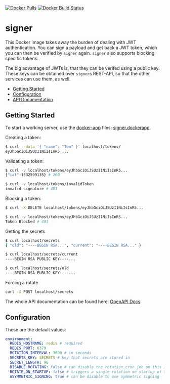 [![Docker Pulls](https://img.shields.io/docker/pulls/skn0tt/signer.svg?style=flat-square)](https://hub.docker.com/r/skn0tt/signer/) [![Docker Build Status](https://img.shields.io/docker/build/skn0tt/signer.svg?style=flat-square)](https://hub.docker.com/r/skn0tt/signer/)

# signer

This Docker image takes away the burden of dealing with JWT authentication.
You can sign a payload and get back a JWT token, which you can then be verified by `signer` again.
`signer` also supports blocking specific tokens.

The big advantage of JWTs is, that they can be verifed using a public key.
These keys can be obtained over `signer`s REST-API, so that the other services can use them, as well.

- [Getting Started](README.md#Getting-Started)
- [Configuration](README.md#Configuration)
- [API Documentation](OpenAPI.yml)

## Getting Started

To start a working server, use the [docker-app](https://github.com/docker/app) files: [signer.dockerapp](signer.dockerapp).

Creating a token:

```bash
$ curl --data '{ "name": "Tom" }' localhost/tokens/
eyJhbGciOiJSUzI1NiIsInR5 ...
```

Validating a token:

```bash
$ curl -v localhost/tokens/eyJhbGciOiJSUzI1NiIsInR5...
{"iat":1532599135} # 200

$ curl -v localhost/tokens/invalidToken
invalid signature # 401
```

Blocking a token:

```bash
$ curl -X DELETE localhost/tokens/eyJhbGciOiJSUzI1NiIsInR5...

$ curl -v localhost/tokens/eyJhbGciOiJSUzI1NiIsInR5...
Token Blocked # 401
```

Getting the secrets

```bash
$ curl localhost/secrets
{ "old": "----BEGIN RSA...", "current": "----BEGIN RSA..." }

$ curl localhost/secrets/current
----BEGIN RSA PUBLIC KEY----...

$ curl localhost/secrets/old
----BEGIN RSA PUBLIC KEY----...
```

Forcing a rotate

```bash
curl -X POST localhost/secrets
```

The whole API documentation can be found here: [OpenAPI Docs](OpenAPI.yml)

## Configuration

These are the default values:

```yml
environment:
  REDIS_HOSTNAME: redis # required
  REDIS_PORT: 6379
  ROTATION_INTERVAL: 3600 # in seconds
  SECRETS_KEY: SECRETS # key that secrets are stored in
  SECRET_LENGTH: 96
  DISABLE_ROTATING: false # can disable the rotation cron job on this instance (to make it swarm-eable)
  ROTATE_ON_STARTUP: false # triggers a single rotation on startup of the service
  ASYMMETRIC_SIGNING: true # can be disable to use symmetric signing
```
